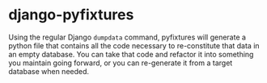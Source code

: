 django-pyfixtures
=================

Using the regular Django `dumpdata` command, pyfixtures will generate a python file that contains all the code necessary to re-constitute that data in an empty database. You can take that code and refactor it into something you maintain going forward, or you can re-generate it from a target database when needed.